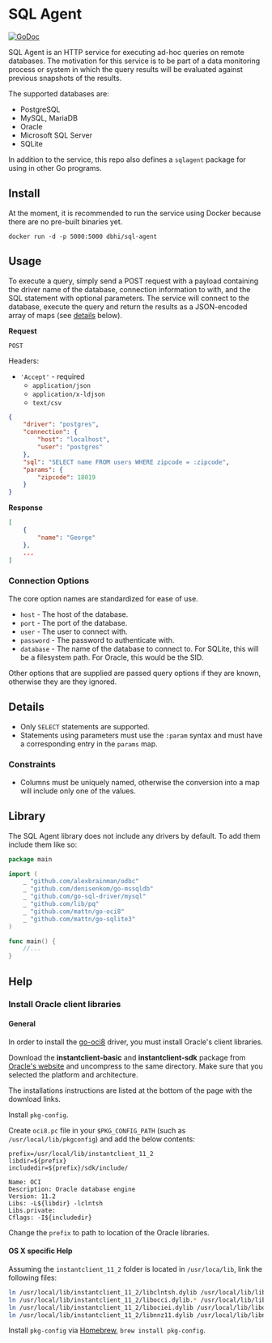 # SQL Agent

[![GoDoc](https://godoc.org/github.com/chop-dbhi/sql-agent?status.svg)](https://godoc.org/github.com/chop-dbhi/sql-agent)

SQL Agent is an HTTP service for executing ad-hoc queries on remote databases. The motivation for this service is to be part of a data monitoring process or system in which the query results will be evaluated against previous snapshots of the results.

The supported databases are:

- PostgreSQL
- MySQL, MariaDB
- Oracle
- Microsoft SQL Server
- SQLite

In addition to the service, this repo also defines a `sqlagent` package for using in other Go programs.

## Install

At the moment, it is recommended to run the service using Docker because there are no pre-built binaries yet.

```
docker run -d -p 5000:5000 dbhi/sql-agent
```

## Usage

To execute a query, simply send a POST request with a payload containing the driver name of the database, connection information to with, and the SQL statement with optional parameters. The service will connect to the database, execute the query and return the results as a JSON-encoded array of maps (see [details](#Details) below).

**Request**

`POST`

Headers:
  - `'Accept'` - required
    - `application/json`
    - `application/x-ldjson`
    - `text/csv`

```json
{
    "driver": "postgres",
    "connection": {
        "host": "localhost",
        "user": "postgres"
    },
    "sql": "SELECT name FROM users WHERE zipcode = :zipcode",
    "params": {
        "zipcode": 18019
    }
}
```

**Response**

```json
[
    {
        "name": "George"
    },
    ...
]
```

### Connection Options

The core option names are standardized for ease of use.

- `host` - The host of the database.
- `port` - The port of the database.
- `user` - The user to connect with.
- `password` - The password to authenticate with.
- `database` - The name of the database to connect to. For SQLite, this will be a filesystem path. For Oracle, this would be the SID.

Other options that are supplied are passed query options if they are known, otherwise they are they ignored.

## Details

- Only `SELECT` statements are supported.
- Statements using parameters must use the `:param` syntax and must have a corresponding entry in the `params` map.

### Constraints

- Columns must be uniquely named, otherwise the conversion into a map will include only one of the values.

## Library

The SQL Agent library does not include any drivers by default. To add them include them like so:

```go
package main

import (
	_ "github.com/alexbrainman/odbc"
	_ "github.com/denisenkom/go-mssqldb"
	_ "github.com/go-sql-driver/mysql"
	_ "github.com/lib/pq"
	_ "github.com/mattn/go-oci8"
	_ "github.com/mattn/go-sqlite3"
)

func main() {
    //...
}
```

## Help

### Install Oracle client libraries

#### General

In order to install the [go-oci8](https://github.com/mattn/go-oci8) driver, you must install Oracle's client libraries.

Download the **instantclient-basic** and **instantclient-sdk** package from [Oracle's website](http://www.oracle.com/technetwork/database/features/instant-client/index-097480.html) and uncompress to the same directory. Make sure that you selected the platform and architecture.

The installations instructions are listed at the bottom of the page with the download links.

Install `pkg-config`.

Create `oci8.pc` file in your `$PKG_CONFIG_PATH` (such as `/usr/local/lib/pkgconfig`) and add the below contents:

```
prefix=/usr/local/lib/instantclient_11_2
libdir=${prefix}
includedir=${prefix}/sdk/include/

Name: OCI
Description: Oracle database engine
Version: 11.2
Libs: -L${libdir} -lclntsh
Libs.private:
Cflags: -I${includedir}
```

Change the `prefix` to path to location of the Oracle libraries.

#### OS X specific Help

Assuming the `instantclient_11_2` folder is located in `/usr/loca/lib`, link the following files:

```bash
ln /usr/local/lib/instantclient_11_2/libclntsh.dylib /usr/local/lib/libclntsh.dylib
ln /usr/local/lib/instantclient_11_2/libocci.dylib.* /usr/local/lib/libocci.dylib.*
ln /usr/local/lib/instantclient_11_2/libociei.dylib /usr/local/lib/libociei.dylib
ln /usr/local/lib/instantclient_11_2/libnnz11.dylib /usr/local/lib/libnnz11.dylib
```

Install `pkg-config` via [Homebrew](http://brew.sh/), `brew install pkg-config`.
